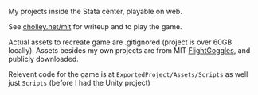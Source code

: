 My projects inside the Stata center, playable on web.

See [cholley.net/mit](https://cholley.net/mit) for writeup and to play the game.

Actual assets to recreate game are .gitignored (project is over 60GB locally). Assets besides my own projects are from MIT [FlightGoggles](https://github.com/mit-aera/FlightGoggles), and publicly downloaded.


Relevent code for the game is at ```ExportedProject/Assets/Scripts``` as well just ```Scripts``` (before I had the Unity project) 